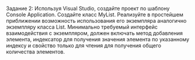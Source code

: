 Задание 2:
Используя Visual Studio, создайте проект по шаблону Console Application.
Создайте класс MyList<T>. Реализуйте в простейшем приближении возможность использования его
экземпляра аналогично экземпляру класса List<T>. Минимально требуемый интерфейс
взаимодействия с экземпляром, должен включать метод добавления элемента, индексатор для
получения значения элемента по указанному индексу и свойство только для чтения для получения
общего количества элементов.
